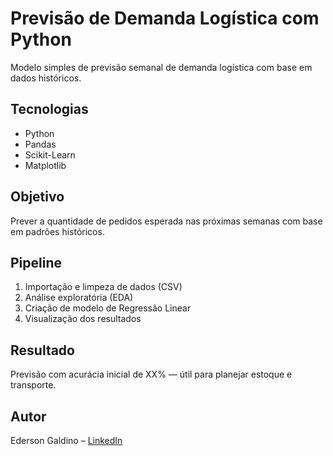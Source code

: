 # Previsão de Demanda Logística com Python

Modelo simples de previsão semanal de demanda logística com base em dados históricos.

## Tecnologias
- Python
- Pandas
- Scikit-Learn
- Matplotlib

## Objetivo
Prever a quantidade de pedidos esperada nas próximas semanas com base em padrões históricos.

## Pipeline
1. Importação e limpeza de dados (CSV)
2. Análise exploratória (EDA)
3. Criação de modelo de Regressão Linear
4. Visualização dos resultados

## Resultado
Previsão com acurácia inicial de XX% — útil para planejar estoque e transporte.

## Autor
Ederson Galdino – [LinkedIn](https://www.linkedin.com/in/ederson-galdino-da-silva)
